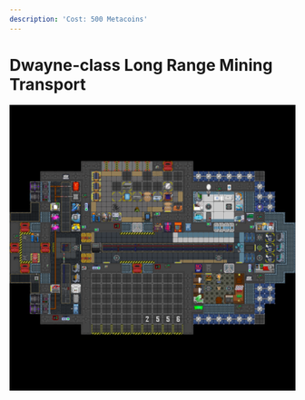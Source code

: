 ```yaml
---
description: 'Cost: 500 Metacoins'
---
```


# Dwayne-class Long Range Mining Transport

![](<../.gitbook/assets/image (18).png>)
